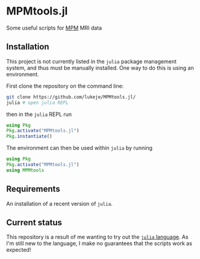 # MPMtools.jl
Some useful scripts for [MPM](https://doi.org/10.1016/j.neuroimage.2019.01.029) MRI data

## Installation
This project is not currently listed in the `julia` package management system, and thus must be manually installed.
One way to do this is using an environment.

First clone the repository on the command line:
```bash
git clone https://github.com/lukeje/MPMtools.jl/
julia # open julia REPL
```
then in the `julia` REPL run
```julia
using Pkg
Pkg.activate("MPMtools.jl")
Pkg.instantiate()
```

The environment can then be used within `julia` by running
```julia
using Pkg
Pkg.activate("MPMtools.jl")
using MPMtools
```

## Requirements
An installation of a recent version of `julia`.

## Current status
This repository is a result of me wanting to try out the [`julia` language](https://docs.julialang.org/).
As I'm still new to the language, I make no guarantees that the scripts work as expected!